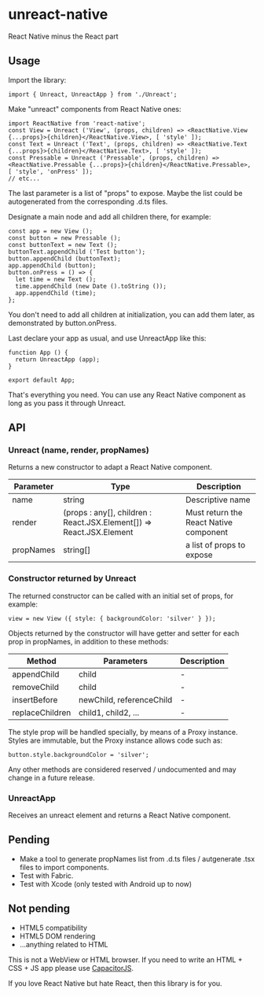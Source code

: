 # unreact-native
React Native minus the React part

## Usage

Import the library:

```tsx
import { Unreact, UnreactApp } from './Unreact';
```

Make "unreact" components from React Native ones:

```tsx
import ReactNative from 'react-native';
const View = Unreact ('View', (props, children) => <ReactNative.View {...props}>{children}</ReactNative.View>, [ 'style' ]);
const Text = Unreact ('Text', (props, children) => <ReactNative.Text {...props}>{children}</ReactNative.Text>, [ 'style' ]);
const Pressable = Unreact ('Pressable', (props, children) => <ReactNative.Pressable {...props}>{children}</ReactNative.Pressable>, [ 'style', 'onPress' ]);
// etc...
```

The last parameter is a list of "props" to expose. Maybe the list could be autogenerated from the corresponding .d.ts files.

Designate a main node and add all children there, for example:

```tsx
const app = new View ();
const button = new Pressable ();
const buttonText = new Text ();
buttonText.appendChild ('Test button');
button.appendChild (buttonText);
app.appendChild (button);
button.onPress = () => {
  let time = new Text ();
  time.appendChild (new Date ().toString ());
  app.appendChild (time);
};
```

You don't need to add all children at initialization, you can add them later, as demonstrated by button.onPress.

Last declare your app as usual, and use UnreactApp like this:

```tsx
function App () {
  return UnreactApp (app);
}

export default App;
```

That's everything you need. You can use any React Native component as long as you pass it through Unreact.

## API

### Unreact (name, render, propNames)

Returns a new constructor to adapt a React Native component.

Parameter | Type | Description
--- | --- | ---
name | string | Descriptive name
render | (props : any[], children : React.JSX.Element[]) => React.JSX.Element | Must return the React Native component
propNames | string[] | a list of props to expose

### Constructor returned by Unreact

The returned constructor can be called with an initial set of props, for example:

```tsx
view = new View ({ style: { backgroundColor: 'silver' } });
```

Objects returned by the constructor will have getter and setter for each prop in propNames, in addition to these methods:

Method | Parameters | Description
--- | --- | ---
appendChild | child | -
removeChild | child | -
insertBefore | newChild, referenceChild | -
replaceChildren | child1, child2, ... | -

The style prop will be handled specially, by means of a Proxy instance. Styles are immutable, but the Proxy instance allows code such as:

```tsx
button.style.backgroundColor = 'silver';
```

Any other methods are considered reserved / undocumented and may change in a future release.

### UnreactApp

Receives an unreact element and returns a React Native component.

## Pending

* Make a tool to generate propNames list from .d.ts files / autgenerate .tsx files to import components.
* Test with Fabric.
* Test with Xcode (only tested with Android up to now)

## Not pending

* HTML5 compatibility
* HTML5 DOM rendering
* ...anything related to HTML

This is not a WebView or HTML browser. If you need to write an HTML + CSS + JS app please use [CapacitorJS](https://capacitorjs.com/).

If you love React Native but hate React, then this library is for you.
